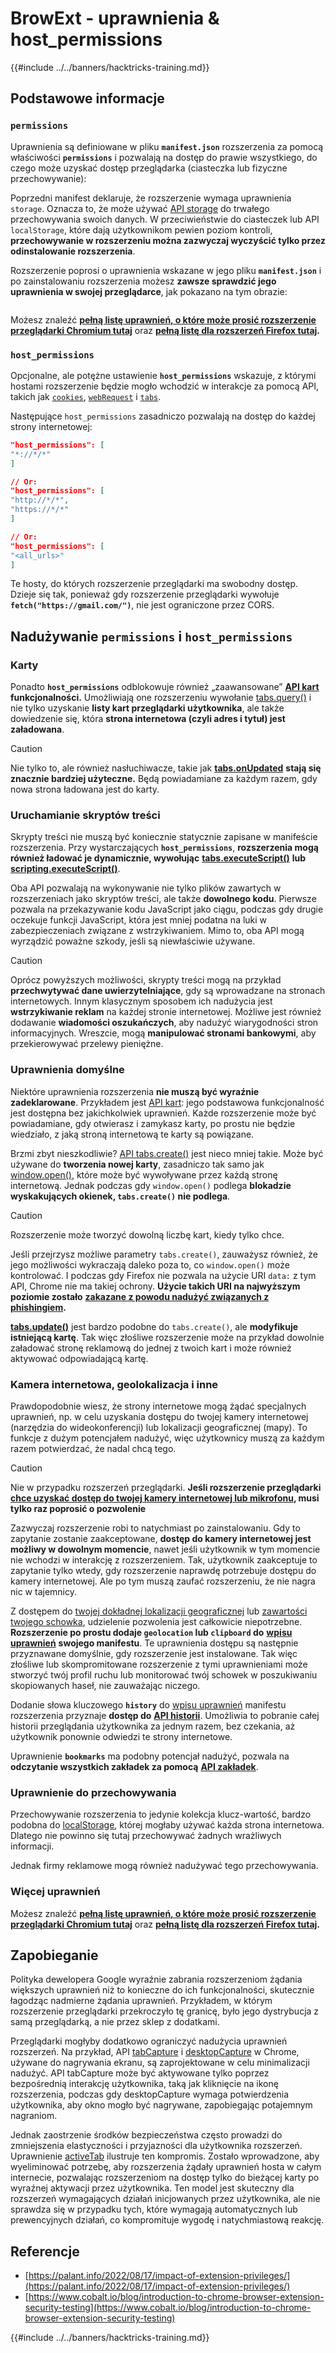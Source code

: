 # BrowExt - uprawnienia & host_permissions

{{#include ../../banners/hacktricks-training.md}}

## Podstawowe informacje

### **`permissions`**

Uprawnienia są definiowane w pliku **`manifest.json`** rozszerzenia za pomocą właściwości **`permissions`** i pozwalają na dostęp do prawie wszystkiego, do czego może uzyskać dostęp przeglądarka (ciasteczka lub fizyczne przechowywanie):

Poprzedni manifest deklaruje, że rozszerzenie wymaga uprawnienia `storage`. Oznacza to, że może używać [API storage](https://developer.mozilla.org/en-US/docs/Mozilla/Add-ons/WebExtensions/API/storage) do trwałego przechowywania swoich danych. W przeciwieństwie do ciasteczek lub API `localStorage`, które dają użytkownikom pewien poziom kontroli, **przechowywanie w rozszerzeniu można zazwyczaj wyczyścić tylko przez odinstalowanie rozszerzenia**.

Rozszerzenie poprosi o uprawnienia wskazane w jego pliku **`manifest.json`** i po zainstalowaniu rozszerzenia możesz **zawsze sprawdzić jego uprawnienia w swojej przeglądarce**, jak pokazano na tym obrazie:

<figure><img src="../../images/image (18).png" alt=""><figcaption></figcaption></figure>

Możesz znaleźć [**pełną listę uprawnień, o które może prosić rozszerzenie przeglądarki Chromium tutaj**](https://developer.chrome.com/docs/extensions/develop/concepts/declare-permissions#permissions) oraz [**pełną listę dla rozszerzeń Firefox tutaj**](https://developer.mozilla.org/en-US/docs/Mozilla/Add-ons/WebExtensions/manifest.json/permissions#api_permissions)**.**

### `host_permissions`

Opcjonalne, ale potężne ustawienie **`host_permissions`** wskazuje, z którymi hostami rozszerzenie będzie mogło wchodzić w interakcje za pomocą API, takich jak [`cookies`](https://developer.mozilla.org/en-US/docs/Mozilla/Add-ons/WebExtensions/API/cookies), [`webRequest`](https://developer.mozilla.org/en-US/docs/Mozilla/Add-ons/WebExtensions/API/webRequest) i [`tabs`](https://developer.mozilla.org/en-US/docs/Mozilla/Add-ons/WebExtensions/API/tabs).

Następujące `host_permissions` zasadniczo pozwalają na dostęp do każdej strony internetowej:
```json
"host_permissions": [
"*://*/*"
]

// Or:
"host_permissions": [
"http://*/*",
"https://*/*"
]

// Or:
"host_permissions": [
"<all_urls>"
]
```
Te hosty, do których rozszerzenie przeglądarki ma swobodny dostęp. Dzieje się tak, ponieważ gdy rozszerzenie przeglądarki wywołuje **`fetch("https://gmail.com/")`**, nie jest ograniczone przez CORS.

## Nadużywanie `permissions` i `host_permissions`

### Karty

Ponadto **`host_permissions`** odblokowuje również „zaawansowane” [**API kart**](https://developer.mozilla.org/en-US/docs/Mozilla/Add-ons/WebExtensions/API/tabs) **funkcjonalności.** Umożliwiają one rozszerzeniu wywołanie [tabs.query()](https://developer.mozilla.org/en-US/docs/Mozilla/Add-ons/WebExtensions/API/tabs/query) i nie tylko uzyskanie **listy kart przeglądarki użytkownika**, ale także dowiedzenie się, która **strona internetowa (czyli adres i tytuł) jest załadowana**.

> [!CAUTION]
> Nie tylko to, ale również nasłuchiwacze, takie jak [**tabs.onUpdated**](https://developer.mozilla.org/en-US/docs/Mozilla/Add-ons/WebExtensions/API/tabs/onUpdated) **stają się znacznie bardziej użyteczne.** Będą powiadamiane za każdym razem, gdy nowa strona ładowana jest do karty.

### Uruchamianie skryptów treści <a href="#running-content-scripts" id="running-content-scripts"></a>

Skrypty treści nie muszą być koniecznie statycznie zapisane w manifeście rozszerzenia. Przy wystarczających **`host_permissions`**, **rozszerzenia mogą również ładować je dynamicznie, wywołując** [**tabs.executeScript()**](https://developer.mozilla.org/en-US/docs/Mozilla/Add-ons/WebExtensions/API/tabs/executeScript) **lub** [**scripting.executeScript()**](https://developer.mozilla.org/en-US/docs/Mozilla/Add-ons/WebExtensions/API/scripting/executeScript).

Oba API pozwalają na wykonywanie nie tylko plików zawartych w rozszerzeniach jako skryptów treści, ale także **dowolnego kodu**. Pierwsze pozwala na przekazywanie kodu JavaScript jako ciągu, podczas gdy drugie oczekuje funkcji JavaScript, która jest mniej podatna na luki w zabezpieczeniach związane z wstrzykiwaniem. Mimo to, oba API mogą wyrządzić poważne szkody, jeśli są niewłaściwie używane.

> [!CAUTION]
> Oprócz powyższych możliwości, skrypty treści mogą na przykład **przechwytywać dane uwierzytelniające**, gdy są wprowadzane na stronach internetowych. Innym klasycznym sposobem ich nadużycia jest **wstrzykiwanie reklam** na każdej stronie internetowej. Możliwe jest również dodawanie **wiadomości oszukańczych**, aby nadużyć wiarygodności stron informacyjnych. Wreszcie, mogą **manipulować stronami bankowymi**, aby przekierowywać przelewy pieniężne.

### Uprawnienia domyślne <a href="#implicit-privileges" id="implicit-privileges"></a>

Niektóre uprawnienia rozszerzenia **nie muszą być wyraźnie zadeklarowane**. Przykładem jest [API kart](https://developer.mozilla.org/en-US/docs/Mozilla/Add-ons/WebExtensions/API/tabs): jego podstawowa funkcjonalność jest dostępna bez jakichkolwiek uprawnień. Każde rozszerzenie może być powiadamiane, gdy otwierasz i zamykasz karty, po prostu nie będzie wiedziało, z jaką stroną internetową te karty są powiązane.

Brzmi zbyt nieszkodliwie? [API tabs.create()](https://developer.mozilla.org/en-US/docs/Mozilla/Add-ons/WebExtensions/API/tabs/create) jest nieco mniej takie. Może być używane do **tworzenia nowej karty**, zasadniczo tak samo jak [window.open()](https://developer.mozilla.org/en-US/docs/Web/API/Window/open), które może być wywoływane przez każdą stronę internetową. Jednak podczas gdy `window.open()` podlega **blokadzie wyskakujących okienek, `tabs.create()` nie podlega**.

> [!CAUTION]
> Rozszerzenie może tworzyć dowolną liczbę kart, kiedy tylko chce.

Jeśli przejrzysz możliwe parametry `tabs.create()`, zauważysz również, że jego możliwości wykraczają daleko poza to, co `window.open()` może kontrolować. I podczas gdy Firefox nie pozwala na użycie URI `data:` z tym API, Chrome nie ma takiej ochrony. **Użycie takich URI na najwyższym poziomie zostało** [**zakazane z powodu nadużyć związanych z phishingiem**](https://bugzilla.mozilla.org/show_bug.cgi?id=1331351)**.**

[**tabs.update()**](https://developer.mozilla.org/en-US/docs/Mozilla/Add-ons/WebExtensions/API/tabs/update) jest bardzo podobne do `tabs.create()`, ale **modyfikuje istniejącą kartę**. Tak więc złośliwe rozszerzenie może na przykład dowolnie załadować stronę reklamową do jednej z twoich kart i może również aktywować odpowiadającą kartę.

### Kamera internetowa, geolokalizacja i inne <a href="#webcam-geolocation-and-friends" id="webcam-geolocation-and-friends"></a>

Prawdopodobnie wiesz, że strony internetowe mogą żądać specjalnych uprawnień, np. w celu uzyskania dostępu do twojej kamery internetowej (narzędzia do wideokonferencji) lub lokalizacji geograficznej (mapy). To funkcje z dużym potencjałem nadużyć, więc użytkownicy muszą za każdym razem potwierdzać, że nadal chcą tego.

> [!CAUTION]
> Nie w przypadku rozszerzeń przeglądarki. **Jeśli rozszerzenie przeglądarki** [**chce uzyskać dostęp do twojej kamery internetowej lub mikrofonu**](https://developer.mozilla.org/en-US/docs/Web/API/MediaDevices/getUserMedia)**, musi tylko raz poprosić o pozwolenie**

Zazwyczaj rozszerzenie robi to natychmiast po zainstalowaniu. Gdy to zapytanie zostanie zaakceptowane, **dostęp do kamery internetowej jest możliwy w dowolnym momencie**, nawet jeśli użytkownik w tym momencie nie wchodzi w interakcję z rozszerzeniem. Tak, użytkownik zaakceptuje to zapytanie tylko wtedy, gdy rozszerzenie naprawdę potrzebuje dostępu do kamery internetowej. Ale po tym muszą zaufać rozszerzeniu, że nie nagra nic w tajemnicy.

Z dostępem do [twojej dokładnej lokalizacji geograficznej](https://developer.mozilla.org/en-US/docs/Web/API/Geolocation) lub [zawartości twojego schowka](https://developer.mozilla.org/en-US/docs/Web/API/Clipboard_API), udzielenie pozwolenia jest całkowicie niepotrzebne. **Rozszerzenie po prostu dodaje `geolocation` lub `clipboard` do** [**wpisu uprawnień**](https://developer.mozilla.org/en-US/docs/Mozilla/Add-ons/WebExtensions/manifest.json/permissions) **swojego manifestu**. Te uprawnienia dostępu są następnie przyznawane domyślnie, gdy rozszerzenie jest instalowane. Tak więc złośliwe lub skompromitowane rozszerzenie z tymi uprawnieniami może stworzyć twój profil ruchu lub monitorować twój schowek w poszukiwaniu skopiowanych haseł, nie zauważając niczego.

Dodanie słowa kluczowego **`history`** do [wpisu uprawnień](https://developer.mozilla.org/en-US/docs/Mozilla/Add-ons/WebExtensions/manifest.json/permissions) manifestu rozszerzenia przyznaje **dostęp do** [**API historii**](https://developer.mozilla.org/en-US/docs/Mozilla/Add-ons/WebExtensions/API/history). Umożliwia to pobranie całej historii przeglądania użytkownika za jednym razem, bez czekania, aż użytkownik ponownie odwiedzi te strony internetowe.

Uprawnienie **`bookmarks`** ma podobny potencjał nadużyć, pozwala na **odczytanie wszystkich zakładek za pomocą** [**API zakładek**](https://developer.mozilla.org/en-US/docs/Mozilla/Add-ons/WebExtensions/API/bookmarks).

### Uprawnienie do przechowywania <a href="#the-storage-permission" id="the-storage-permission"></a>

Przechowywanie rozszerzenia to jedynie kolekcja klucz-wartość, bardzo podobna do [localStorage](https://developer.mozilla.org/en-US/docs/Web/API/Window/localStorage), której mogłaby używać każda strona internetowa. Dlatego nie powinno się tutaj przechowywać żadnych wrażliwych informacji.

Jednak firmy reklamowe mogą również nadużywać tego przechowywania.

### Więcej uprawnień

Możesz znaleźć [**pełną listę uprawnień, o które może prosić rozszerzenie przeglądarki Chromium tutaj**](https://developer.chrome.com/docs/extensions/develop/concepts/declare-permissions#permissions) oraz [**pełną listę dla rozszerzeń Firefox tutaj**](https://developer.mozilla.org/en-US/docs/Mozilla/Add-ons/WebExtensions/manifest.json/permissions#api_permissions)**.**

## Zapobieganie <a href="#why-not-restrict-extension-privileges" id="why-not-restrict-extension-privileges"></a>

Polityka dewelopera Google wyraźnie zabrania rozszerzeniom żądania większych uprawnień niż to konieczne do ich funkcjonalności, skutecznie łagodząc nadmierne żądania uprawnień. Przykładem, w którym rozszerzenie przeglądarki przekroczyło tę granicę, było jego dystrybucja z samą przeglądarką, a nie przez sklep z dodatkami.

Przeglądarki mogłyby dodatkowo ograniczyć nadużycia uprawnień rozszerzeń. Na przykład, API [tabCapture](https://developer.chrome.com/docs/extensions/reference/tabCapture/) i [desktopCapture](https://developer.chrome.com/docs/extensions/reference/desktopCapture/) w Chrome, używane do nagrywania ekranu, są zaprojektowane w celu minimalizacji nadużyć. API tabCapture może być aktywowane tylko poprzez bezpośrednią interakcję użytkownika, taką jak kliknięcie na ikonę rozszerzenia, podczas gdy desktopCapture wymaga potwierdzenia użytkownika, aby okno mogło być nagrywane, zapobiegając potajemnym nagraniom.

Jednak zaostrzenie środków bezpieczeństwa często prowadzi do zmniejszenia elastyczności i przyjazności dla użytkownika rozszerzeń. Uprawnienie [activeTab](https://developer.mozilla.org/en-US/docs/Mozilla/Add-ons/WebExtensions/manifest.json/permissions#activetab_permission) ilustruje ten kompromis. Zostało wprowadzone, aby wyeliminować potrzebę, aby rozszerzenia żądały uprawnień hosta w całym internecie, pozwalając rozszerzeniom na dostęp tylko do bieżącej karty po wyraźnej aktywacji przez użytkownika. Ten model jest skuteczny dla rozszerzeń wymagających działań inicjowanych przez użytkownika, ale nie sprawdza się w przypadku tych, które wymagają automatycznych lub prewencyjnych działań, co kompromituje wygodę i natychmiastową reakcję.

## **Referencje**

- [https://palant.info/2022/08/17/impact-of-extension-privileges/](https://palant.info/2022/08/17/impact-of-extension-privileges/)
- [https://www.cobalt.io/blog/introduction-to-chrome-browser-extension-security-testing](https://www.cobalt.io/blog/introduction-to-chrome-browser-extension-security-testing)

{{#include ../../banners/hacktricks-training.md}}
